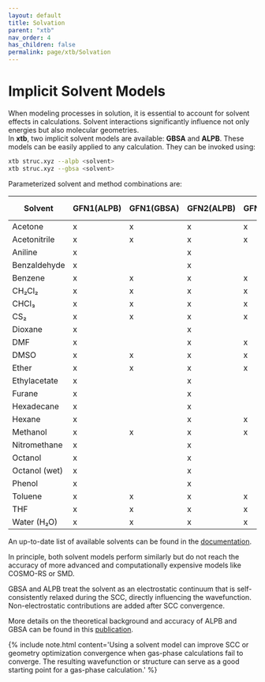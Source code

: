 ```yaml
---
layout: default
title: Solvation
parent: "xtb"
nav_order: 4
has_children: false
permalink: page/xtb/Solvation
---
```


# Implicit Solvent Models

When modeling processes in solution, it is essential to account for solvent effects in calculations. Solvent interactions significantly influence not only energies but also molecular geometries.  
In **xtb**, two implicit solvent models are available: **GBSA** and **ALPB**. These models can be easily applied to any calculation. They can be invoked using:  

```bash
xtb struc.xyz --alpb <solvent>
xtb struc.xyz --gbsa <solvent>
```

Parameterized solvent and method combinations are:

| Solvent         | GFN1(ALPB) | GFN1(GBSA) | GFN2(ALPB) | GFN2(GBSA) | GFN-FF |
|----------------|-----------|-----------|-----------|-----------|--------|
| Acetone       | x         | x         | x         | x         | x      |
| Acetonitrile  | x         | x         | x         | x         | x      |
| Aniline       | x         |           | x         |           | x      |
| Benzaldehyde  | x         |           | x         |           | x      |
| Benzene       | x         | x         | x         | x         | x      |
| CH₂Cl₂        | x         | x         | x         | x         | x      |
| CHCl₃        | x         | x         | x         | x         | x      |
| CS₂          | x         | x         | x         | x         | x      |
| Dioxane      | x         |           | x         |           | x      |
| DMF          | x         |           | x         | x         | x      |
| DMSO         | x         | x         | x         | x         | x      |
| Ether        | x         | x         | x         | x         | x      |
| Ethylacetate | x         |           | x         |           | x      |
| Furane       | x         |           | x         |           | x      |
| Hexadecane   | x         |           | x         |           | x      |
| Hexane       | x         |           | x         | x         | x      |
| Methanol     | x         | x         | x         | x         | x      |
| Nitromethane | x         |           | x         |           | x      |
| Octanol      | x         |           | x         |           | x      |
| Octanol (wet)| x         |           | x         |           | x      |
| Phenol       | x         |           | x         |           | x      |
| Toluene      | x         | x         | x         | x         | x      |
| THF          | x         | x         | x         | x         | x      |
| Water (H₂O)  | x         | x         | x         | x         | x      |


An up-to-date list of available solvents can be found in the [documentation](https://xtb-docs.readthedocs.io/en/latest/gbsa.html).  

In principle, both solvent models perform similarly but do not reach the accuracy of more advanced and computationally expensive models like COSMO-RS or SMD.  

GBSA and ALPB treat the solvent as an electrostatic continuum that is self-consistently relaxed during the SCC, directly influencing the wavefunction. Non-electrostatic contributions are added after SCC convergence.  

More details on the theoretical background and accuracy of ALPB and GBSA can be found in this [publication](https://pubs.acs.org/doi/abs/10.1021/acs.jctc.1c00471).  

{% include note.html content='Using a solvent model can improve SCC or geometry optimization convergence when gas-phase calculations fail to converge. The resulting wavefunction or structure can serve as a good starting point for a gas-phase calculation.' %}
